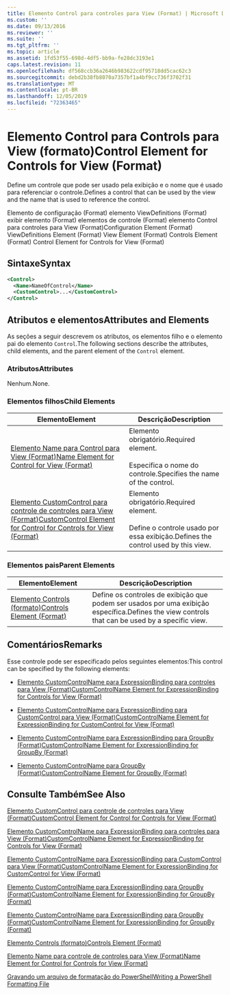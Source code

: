 ```yaml
---
title: Elemento Control para controles para View (Format) | Microsoft Docs
ms.custom: ''
ms.date: 09/13/2016
ms.reviewer: ''
ms.suite: ''
ms.tgt_pltfrm: ''
ms.topic: article
ms.assetid: 1fd53f55-698d-4df5-bb9a-fe28dc3193e1
caps.latest.revision: 11
ms.openlocfilehash: df568ccb36a2646b983622cdf95718dd5cac62c3
ms.sourcegitcommit: debd2b38fb8070a7357bf1a4bf9cc736f3702f31
ms.translationtype: MT
ms.contentlocale: pt-BR
ms.lasthandoff: 12/05/2019
ms.locfileid: "72363465"
---
```

# <a name="control-element-for-controls-for-view--format"></a><span data-ttu-id="19dfc-102">Elemento Control para Controls para View (formato)</span><span class="sxs-lookup"><span data-stu-id="19dfc-102">Control Element for Controls for View  (Format)</span></span>

<span data-ttu-id="19dfc-103">Define um controle que pode ser usado pela exibição e o nome que é usado para referenciar o controle.</span><span class="sxs-lookup"><span data-stu-id="19dfc-103">Defines a control that can be used by the view and the name that is used to reference the control.</span></span>

<span data-ttu-id="19dfc-104">Elemento de configuração (Format) elemento ViewDefinitions (Format) exibir elemento (Format) elementos de controle (Format) elemento Control para controles para View (Format)</span><span class="sxs-lookup"><span data-stu-id="19dfc-104">Configuration Element (Format) ViewDefinitions Element (Format) View Element (Format) Controls Element (Format) Control Element for Controls for View (Format)</span></span>

## <a name="syntax"></a><span data-ttu-id="19dfc-105">Sintaxe</span><span class="sxs-lookup"><span data-stu-id="19dfc-105">Syntax</span></span>

```xml
<Control>
  <Name>NameOfControl</Name>
  <CustomControl>...</CustomControl>
</Control>
```

## <a name="attributes-and-elements"></a><span data-ttu-id="19dfc-106">Atributos e elementos</span><span class="sxs-lookup"><span data-stu-id="19dfc-106">Attributes and Elements</span></span>

<span data-ttu-id="19dfc-107">As seções a seguir descrevem os atributos, os elementos filho e o elemento pai do elemento `Control`.</span><span class="sxs-lookup"><span data-stu-id="19dfc-107">The following sections describe the attributes, child elements, and the parent element of the `Control` element.</span></span>

### <a name="attributes"></a><span data-ttu-id="19dfc-108">Atributos</span><span class="sxs-lookup"><span data-stu-id="19dfc-108">Attributes</span></span>

<span data-ttu-id="19dfc-109">Nenhum.</span><span class="sxs-lookup"><span data-stu-id="19dfc-109">None.</span></span>

### <a name="child-elements"></a><span data-ttu-id="19dfc-110">Elementos filhos</span><span class="sxs-lookup"><span data-stu-id="19dfc-110">Child Elements</span></span>

|<span data-ttu-id="19dfc-111">Elemento</span><span class="sxs-lookup"><span data-stu-id="19dfc-111">Element</span></span>|<span data-ttu-id="19dfc-112">Descrição</span><span class="sxs-lookup"><span data-stu-id="19dfc-112">Description</span></span>|
|-------------|-----------------|
|[<span data-ttu-id="19dfc-113">Elemento Name para Control para View (Format)</span><span class="sxs-lookup"><span data-stu-id="19dfc-113">Name Element for Control for View (Format)</span></span>](./name-element-for-control-for-controls-for-view-format.md)|<span data-ttu-id="19dfc-114">Elemento obrigatório.</span><span class="sxs-lookup"><span data-stu-id="19dfc-114">Required element.</span></span><br /><br /> <span data-ttu-id="19dfc-115">Especifica o nome do controle.</span><span class="sxs-lookup"><span data-stu-id="19dfc-115">Specifies the name of the control.</span></span>|
|[<span data-ttu-id="19dfc-116">Elemento CustomControl para controle de controles para View (Format)</span><span class="sxs-lookup"><span data-stu-id="19dfc-116">CustomControl Element for Control for Controls for View (Format)</span></span>](./customcontrol-element-for-control-for-controls-for-view-format.md)|<span data-ttu-id="19dfc-117">Elemento obrigatório.</span><span class="sxs-lookup"><span data-stu-id="19dfc-117">Required element.</span></span><br /><br /> <span data-ttu-id="19dfc-118">Define o controle usado por essa exibição.</span><span class="sxs-lookup"><span data-stu-id="19dfc-118">Defines the control used by this view.</span></span>|

### <a name="parent-elements"></a><span data-ttu-id="19dfc-119">Elementos pais</span><span class="sxs-lookup"><span data-stu-id="19dfc-119">Parent Elements</span></span>

|<span data-ttu-id="19dfc-120">Elemento</span><span class="sxs-lookup"><span data-stu-id="19dfc-120">Element</span></span>|<span data-ttu-id="19dfc-121">Descrição</span><span class="sxs-lookup"><span data-stu-id="19dfc-121">Description</span></span>|
|-------------|-----------------|
|[<span data-ttu-id="19dfc-122">Elemento Controls (formato)</span><span class="sxs-lookup"><span data-stu-id="19dfc-122">Controls Element (Format)</span></span>](./controls-element-for-view-format.md)|<span data-ttu-id="19dfc-123">Define os controles de exibição que podem ser usados por uma exibição específica.</span><span class="sxs-lookup"><span data-stu-id="19dfc-123">Defines the view controls that can be used by a specific view.</span></span>|

## <a name="remarks"></a><span data-ttu-id="19dfc-124">Comentários</span><span class="sxs-lookup"><span data-stu-id="19dfc-124">Remarks</span></span>

<span data-ttu-id="19dfc-125">Esse controle pode ser especificado pelos seguintes elementos:</span><span class="sxs-lookup"><span data-stu-id="19dfc-125">This control can be specified by the following elements:</span></span>

- [<span data-ttu-id="19dfc-126">Elemento CustomControlName para ExpressionBinding para controles para View (Format)</span><span class="sxs-lookup"><span data-stu-id="19dfc-126">CustomControlName Element for ExpressionBinding for Controls for View (Format)</span></span>](./customcontrolname-element-for-expressionbinding-for-controls-for-view-format.md)

- [<span data-ttu-id="19dfc-127">Elemento CustomControlName para ExpressionBinding para CustomControl para View (Format)</span><span class="sxs-lookup"><span data-stu-id="19dfc-127">CustomControlName Element for ExpressionBinding for CustomControl for View (Format)</span></span>](./customcontrolname-element-for-expressionbinding-for-customcontrol-for-view-format.md)

- [<span data-ttu-id="19dfc-128">Elemento CustomControlName para ExpressionBinding para GroupBy (Format)</span><span class="sxs-lookup"><span data-stu-id="19dfc-128">CustomControlName Element for ExpressionBinding for GroupBy (Format)</span></span>](./customcontrolname-element-for-expressionbinding-for-groupby-format.md)

- [<span data-ttu-id="19dfc-129">Elemento CustomControlName para GroupBy (Format)</span><span class="sxs-lookup"><span data-stu-id="19dfc-129">CustomControlName Element for GroupBy (Format)</span></span>](./customcontrolname-element-for-groupby-format.md)

## <a name="see-also"></a><span data-ttu-id="19dfc-130">Consulte Também</span><span class="sxs-lookup"><span data-stu-id="19dfc-130">See Also</span></span>

[<span data-ttu-id="19dfc-131">Elemento CustomControl para controle de controles para View (Format)</span><span class="sxs-lookup"><span data-stu-id="19dfc-131">CustomControl Element for Control for Controls for View (Format)</span></span>](./customcontrol-element-for-control-for-controls-for-view-format.md)

[<span data-ttu-id="19dfc-132">Elemento CustomControlName para ExpressionBinding para controles para View (Format)</span><span class="sxs-lookup"><span data-stu-id="19dfc-132">CustomControlName Element for ExpressionBinding for Controls for View (Format)</span></span>](./customcontrolname-element-for-expressionbinding-for-controls-for-view-format.md)

[<span data-ttu-id="19dfc-133">Elemento CustomControlName para ExpressionBinding para CustomControl para View (Format)</span><span class="sxs-lookup"><span data-stu-id="19dfc-133">CustomControlName Element for ExpressionBinding for CustomControl for View (Format)</span></span>](./customcontrolname-element-for-expressionbinding-for-customcontrol-for-view-format.md)

[<span data-ttu-id="19dfc-134">Elemento CustomControlName para ExpressionBinding para GroupBy (Format)</span><span class="sxs-lookup"><span data-stu-id="19dfc-134">CustomControlName Element for ExpressionBinding for GroupBy (Format)</span></span>](./customcontrolname-element-for-expressionbinding-for-groupby-format.md)

[<span data-ttu-id="19dfc-135">Elemento CustomControlName para ExpressionBinding para GroupBy (Format)</span><span class="sxs-lookup"><span data-stu-id="19dfc-135">CustomControlName Element for ExpressionBinding for GroupBy (Format)</span></span>](./customcontrolname-element-for-expressionbinding-for-groupby-format.md)

[<span data-ttu-id="19dfc-136">Elemento Controls (formato)</span><span class="sxs-lookup"><span data-stu-id="19dfc-136">Controls Element (Format)</span></span>](./controls-element-for-view-format.md)

[<span data-ttu-id="19dfc-137">Elemento Name para controle de controles para View (Format)</span><span class="sxs-lookup"><span data-stu-id="19dfc-137">Name Element for Control for Controls for View (Format)</span></span>](./name-element-for-control-for-controls-for-view-format.md)

[<span data-ttu-id="19dfc-138">Gravando um arquivo de formatação do PowerShell</span><span class="sxs-lookup"><span data-stu-id="19dfc-138">Writing a PowerShell Formatting File</span></span>](./writing-a-powershell-formatting-file.md)
